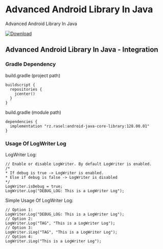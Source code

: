 # Advanced Android Library In Java
Advanced Android Library In Java

[ ![Download](https://api.bintray.com/packages/rzrasel/android-java-core-library-center/android-core-library/images/download.svg) ](https://bintray.com/rzrasel/android-java-core-library-center/android-core-library/_latestVersion)

## Advanced Android Library In Java - Integration
### Gradle Dependency
build.gradle (project path)  
```groovy_project_path 
buildscript {  
  repositories {
    jcenter()
  }
}  
```  
build.gradle (module path)
```groovy_android_gradle_dependency
dependencies {  
  implementation "rz.rasel:android-java-core-library:128.00.01"
}
```

### Usage Of LogWriter Log
LogWriter Log:
```log_writer_log_001
// Enable or disable LogWriter. By default LogWriter is enabled.
/*
* If debug is true -> LogWriter is enabled.
* Else if debug is false -> LogWriter is disabled
*/
LogWriter.isDebug = true;
LogWriter.Log("DEBUG_LOG: This is a LogWriter Log");
```

Simple Usage Of LogWriter Log:
```log_writer_log_002
// Option 1:
LogWriter.Log("DEBUG_LOG: This is a LogWriter Log");
// Option 2:
LogWriter.Log("TAG", "This is a LogWriter Log");
// Option 3:
LogWriter.iLog("TAG", "This is a LogWriter Log");
// Option 4:
LogWriter.iLog("This is a LogWriter Log");
```
